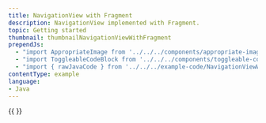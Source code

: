 ```yaml
---
title: NavigationView with Fragment
description: NavigationView implemented with Fragment.
topic: Getting started
thumbnail: thumbnailNavigationViewWithFragment
prependJs:
  - "import AppropriateImage from '../../../components/appropriate-image'"
  - "import ToggleableCodeBlock from '../../../components/toggleable-code-block'"
  - "import { rawJavaCode } from '../../../example-code/NavigationViewWithFragmentActivity.js'"
contentType: example
language:
- Java
---
```


<!-- Any notes about this example would go here.  -->

{{
  <ToggleableCodeBlock
    java={rawJavaCode}
  />
}}
